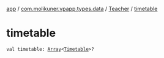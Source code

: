 [app](../../index.md) / [com.molikuner.vpapp.types.data](../index.md) / [Teacher](index.md) / [timetable](./timetable.md)

# timetable

`val timetable: `[`Array`](https://kotlinlang.org/api/latest/jvm/stdlib/kotlin/-array/index.html)`<`[`Timetable`](../-timetable/index.md)`>?`